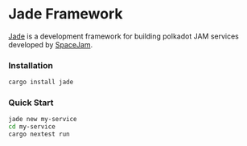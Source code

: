 # Jade Framework

[Jade][jade] is a development framework for building polkadot JAM services developed by [SpaceJam](https://spacejam.app).

### Installation

```bash
cargo install jade
```

### Quick Start

```bash
jade new my-service
cd my-service
cargo nextest run
```

[jade]: https://github.com/spacejamapp/jade
